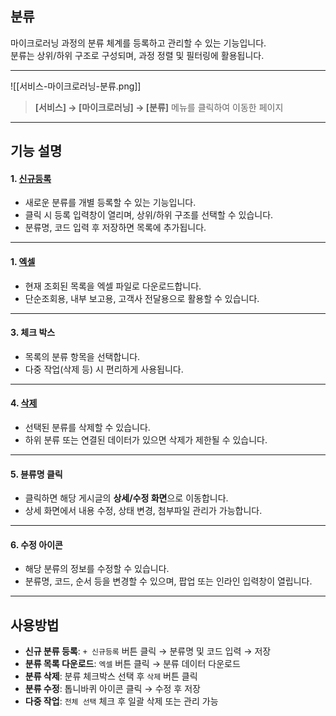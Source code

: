 ## 분류 

마이크로러닝 과정의 분류 체계를 등록하고 관리할 수 있는 기능입니다.  
분류는 상위/하위 구조로 구성되며, 과정 정렬 및 필터링에 활용됩니다.

***
![[서비스-마이크로러닝-분류.png]]

> **[서비스] → [마이크로러닝] → [분류]** 메뉴를 클릭하여 이동한 페이지

***

## 기능 설명

#### 1. [신규등록](분류-신규등록.md)
- 새로운 분류를 개별 등록할 수 있는 기능입니다.  
- 클릭 시 등록 입력창이 열리며, 상위/하위 구조를 선택할 수 있습니다.  
- 분류명, 코드 입력 후 저장하면 목록에 추가됩니다.

***

#### 1. [엑셀](엑셀.md)
- 현재 조회된 목록을 엑셀 파일로 다운로드합니다.  
- 단순조회용, 내부 보고용, 고객사 전달용으로 활용할 수 있습니다.  

***

#### 3. 체크 박스
- 목록의 분류 항목을 선택합니다.  
- 다중 작업(삭제 등) 시 편리하게 사용됩니다.

***

#### 4. [삭제](분류-삭제.md)
- 선택된 분류를 삭제할 수 있습니다.  
- 하위 분류 또는 연결된 데이터가 있으면 삭제가 제한될 수 있습니다.

***

#### 5. 뷴류명 클릭
- 클릭하면 해당 게시글의 **상세/수정 화면**으로 이동합니다.  
- 상세 화면에서 내용 수정, 상태 변경, 첨부파일 관리가 가능합니다.  

***

#### 6. 수정 아이콘
- 해당 분류의 정보를 수정할 수 있습니다.  
- 분류명, 코드, 순서 등을 변경할 수 있으며, 팝업 또는 인라인 입력창이 열립니다.

***

## 사용방법

- **신규 분류 등록**: `+ 신규등록` 버튼 클릭 → 분류명 및 코드 입력 → 저장  
- **분류 목록 다운로드**: `엑셀` 버튼 클릭 → 분류 데이터 다운로드  
- **분류 삭제**: 분류 체크박스 선택 후 `삭제` 버튼 클릭  
- **분류 수정**: 톱니바퀴 아이콘 클릭 → 수정 후 저장  
- **다중 작업**: `전체 선택` 체크 후 일괄 삭제 또는 관리 가능
